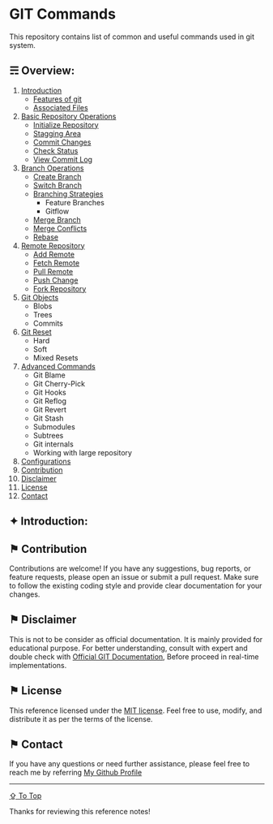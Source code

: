 # GIT Commands

This repository contains list of common and useful commands used in git system.

## &#9780; Overview:
1. [Introduction](./docs/introduction.md)
	- [Features of git](#-features-of-git)
	- [Associated Files](#-associated-files)
2. [Basic Repository Operations](#-basic-repository-operations)
	- [Initialize Repository](#-initialize-repository)
	- [Stagging Area](#-stagging-area)
	- [Commit Changes](#-commit-changes)
	- [Check Status](#-check-status)
	- [View Commit Log](#-view-commit-log)
3. [Branch Operations](#-branch-operations)
	- [Create Branch](#-create-branch)
	- [Switch Branch](#-swtich-branch)
	- [Branching Strategies](#-branching-strategies)
		- Feature Branches
		- Gitflow
	- [Merge Branch](#-merge-branch)
	- [Merge Conflicts](#-merge-conflicts)
	- [Rebase](#-rebase)
4. [Remote Repository](#-remote-repository)
	- [Add Remote](#-add-remote)
	- [Fetch Remote](#-fetch-remote)
	- [Pull Remote](#-pull-remote)
	- [Push Change](#-push-changes)
	- [Fork Repository](#-fork-repository)
5. [Git Objects](#-git-objects)
	- Blobs
	- Trees
	- Commits
6. [Git Reset](#-git-reset)
	- Hard
	- Soft
	- Mixed Resets	
7. [Advanced Commands](#-advanced-commands)
	- Git Blame
	- Git Cherry-Pick
	- Git Hooks
	- Git Reflog
	- Git Revert
	- Git Stash
	- Submodules
	- Subtrees
	- Git internals
	- Working with large repository
8. [Configurations](#-configurations)
9. [Contribution](#-contribution)
10. [Disclaimer](#-disclaimer)
11. [License](#-license)
12. [Contact](#-contact)

## &#10022; Introduction:



## &#9873; Contribution
Contributions are welcome! If you have any suggestions, bug reports, or feature requests, please open an issue or submit a pull request. Make sure to follow the existing coding style and provide clear documentation for your changes.

## &#9873; Disclaimer
This is not to be consider as official documentation. It is mainly provided for educational purpose. For better understanding, consult with expert and double check with [Official GIT Documentation](#), Before proceed in real-time implementations.

## &#9873; License
This reference licensed under the [MIT license](LICENSE). Feel free to use, modify, and distribute it as per the terms of the license.

## &#9873; Contact
If you have any questions or need further assistance, please feel free to reach me by referring [My Github Profile](https://github.com/ag-sanjjeev/)

---
[&#8682; To Top](#git-commands)

Thanks for reviewing this reference notes!